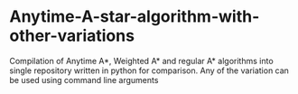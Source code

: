 # Anytime-A-star-algorithm-with-other-variations
Compilation of Anytime A*, Weighted A* and regular A* algorithms into single repository written in python for comparison. Any of the variation can be used using command line arguments
